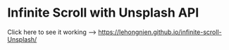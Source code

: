 # Infinite Scroll with Unsplash API

Click here to see it working --> https://lehongnien.github.io/infinite-scroll-Unsplash/
